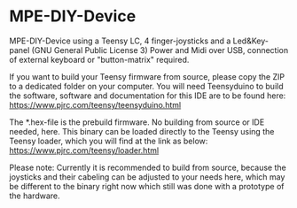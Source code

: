 # MPE-DIY-Device
MPE-DIY-Device using a Teensy LC, 4 finger-joysticks and a Led&amp;Key-panel (GNU General Public License 3)
Power and Midi over USB, connection of external keyboard or "button-matrix" required. 

If you want to build your Teensy firmware from source, please copy the ZIP to a dedicated folder on your computer.
You will need Teensyduino to build the software, software and documentation for this IDE are to be found here:
https://www.pjrc.com/teensy/teensyduino.html

The *.hex-file is the prebuild firmware. No building from source or IDE needed, here.
This binary can be loaded directly to the Teensy using the Teensy loader, which you will find at the link as below:
https://www.pjrc.com/teensy/loader.html

Please note: 
Currently it is recommended to build from source, because the joysticks and their cabeling can be adjusted to your needs here, 
which may be different to the binary right now which still was done with a prototype of the hardware.
